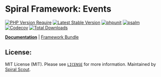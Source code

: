 # Spiral Framework: Events

[![PHP Version Require](https://poser.pugx.org/spiral/events/require/php)](https://packagist.org/packages/spiral/events)
[![Latest Stable Version](https://poser.pugx.org/spiral/events/v/stable)](https://packagist.org/packages/spiral/events)
[![phpunit](https://github.com/spiral/events/workflows/phpunit/badge.svg)](https://github.com/spiral/events/actions)
[![psalm](https://github.com/spiral/events/workflows/psalm/badge.svg)](https://github.com/spiral/events/actions)
[![Codecov](https://codecov.io/gh/spiral/events/branch/master/graph/badge.svg)](https://codecov.io/gh/spiral/events/)
[![Total Downloads](https://poser.pugx.org/spiral/events/downloads)](https://packagist.org/packages/spiral/events)

<b>[Documentation](https://spiral.dev/docs/component-events)</b> | [Framework Bundle](https://github.com/spiral/framework)

## License:

MIT License (MIT). Please see [`LICENSE`](./LICENSE) for more information. Maintained by [Spiral Scout](https://spiralscout.com).
